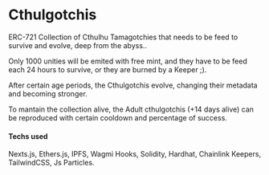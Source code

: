 # Cthulgotchis
ERC-721 Collection of Cthulhu Tamagotchies that needs to be feed to survive and evolve, deep from the abyss..

Only 1000 unities will be emited with free mint, and they have to be feed each 24 hours to survive, or they are burned by a Keeper ;).

After certain age periods, the Cthulgotchis evolve, changing their metadata and becoming stronger.

To mantain the collection alive, the Adult cthulgotchis (+14 days alive) can be reproduced with certain cooldown and percentage of success.

#### Techs used

Nexts.js, Ethers.js, IPFS, Wagmi Hooks, Solidity, Hardhat, Chainlink Keepers, TailwindCSS, Js Particles.
